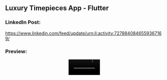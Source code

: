 ## Luxury Timepieces App - Flutter

### LinkedIn Post:
https://www.linkedin.com/feed/update/urn:li:activity:7278840846559367169/

### Preview:
<div align="center">
  <video src="https://github.com/user-attachments/assets/d5e23e2d-e663-4f70-af9d-50a202817cf8" width=100/>
<div/>
